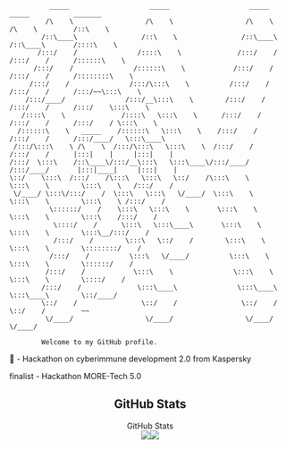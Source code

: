 ```
          _____                    _____                    _____            _____           _______                 
         /\    \                  /\    \                  /\    \          /\    \         /::\    \                
        /::\____\                /::\    \                /::\____\        /::\____\       /::::\    \               
       /:::/    /               /::::\    \              /:::/    /       /:::/    /      /::::::\    \              
      /:::/    /               /::::::\    \            /:::/    /       /:::/    /      /::::::::\    \             
     /:::/    /               /:::/\:::\    \          /:::/    /       /:::/    /      /:::/~~\:::\    \            
    /:::/____/               /:::/__\:::\    \        /:::/    /       /:::/    /      /:::/    \:::\    \           
   /::::\    \              /::::\   \:::\    \      /:::/    /       /:::/    /      /:::/    / \:::\    \          
  /::::::\    \   _____    /::::::\   \:::\    \    /:::/    /       /:::/    /      /:::/____/   \:::\____\         
 /:::/\:::\    \ /\    \  /:::/\:::\   \:::\    \  /:::/    /       /:::/    /      |:::|    |     |:::|    |        
/:::/  \:::\    /::\____\/:::/__\:::\   \:::\____\/:::/____/       /:::/____/       |:::|____|     |:::|    |        
\::/    \:::\  /:::/    /\:::\   \:::\   \::/    /\:::\    \       \:::\    \        \:::\    \   /:::/    /         
 \/____/ \:::\/:::/    /  \:::\   \:::\   \/____/  \:::\    \       \:::\    \        \:::\    \ /:::/    /          
          \::::::/    /    \:::\   \:::\    \       \:::\    \       \:::\    \        \:::\    /:::/    /           
           \::::/    /      \:::\   \:::\____\       \:::\    \       \:::\    \        \:::\__/:::/    /            
           /:::/    /        \:::\   \::/    /        \:::\    \       \:::\    \        \::::::::/    /             
          /:::/    /          \:::\   \/____/          \:::\    \       \:::\    \        \::::::/    /              
         /:::/    /            \:::\    \               \:::\    \       \:::\    \        \::::/    /               
        /:::/    /              \:::\____\               \:::\____\       \:::\____\        \::/____/                
        \::/    /                \::/    /                \::/    /        \::/    /         ~~                      
         \/____/                  \/____/                  \/____/          \/____/                                  
                                                                                                                          
        Welcome to my GitHub profile.
```


🥉 - Hackathon on cyberimmune development 2.0 from Kaspersky

finalist - Hackathon MORE-Tech 5.0

## <div align="center">GitHub Stats</div>
<div align="center">GitHub Stats</div>
<div style="display: flex; justify-content: center;">
    <img src="https://github-readme-stats.vercel.app/api/top-langs/?username=d33fur&hide_border=true&layout=compact&theme=merko" />
    <img src="https://github-readme-stats.vercel.app/api?username=d33fur&show_icons=true&count_private=true&hide_border=true&theme=merko" />
</div>
<br/>
